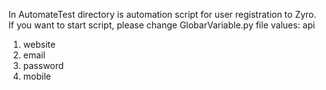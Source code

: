 In AutomateTest directory is automation script for user registration to Zyro. If you want to start
script, please change GlobarVariable.py file values: api

1. website
2. email
3. password
4. mobile
